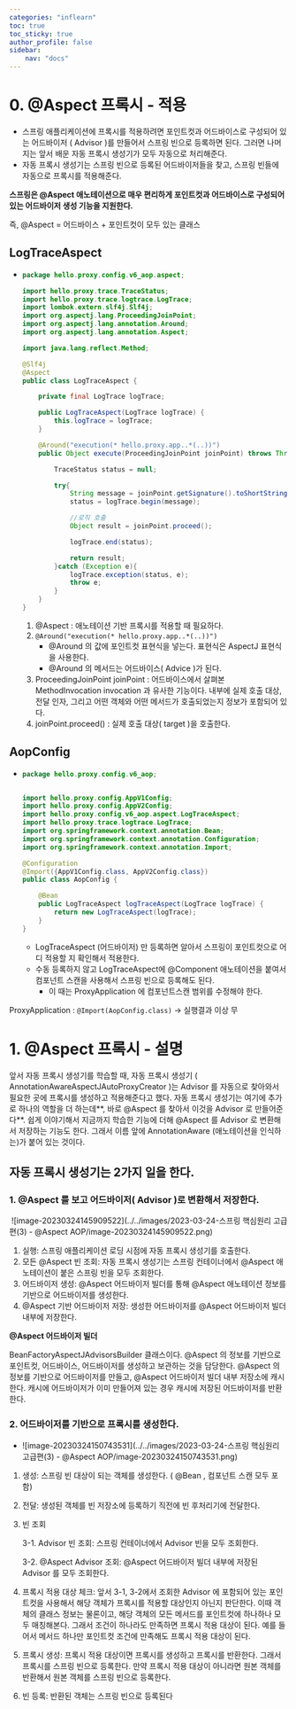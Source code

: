 ```yaml
---
categories: "inflearn"
toc: true
toc_sticky: true
author_profile: false
sidebar: 
    nav: "docs"
---
```

# 0. @Aspect 프록시 - 적용

- 스프링 애플리케이션에 프록시를 적용하려면 포인트컷과 어드바이스로 구성되어 있는 어드바이저 ( Advisor )를 만들어서 스프링 빈으로 등록하면 된다. 그러면 나머지는 앞서 배운 자동 프록시 생성기가 모두 자동으로 처리해준다.
- 자동 프록시 생성기는 스프링 빈으로 등록된 어드바이저들을 찾고, 스프링 빈들에 자동으로 프록시를 적용해준다.

**스프링은 @Aspect 애노테이션으로 매우 편리하게 포인트컷과 어드바이스로 구성되어 있는 어드바이저 생성 기능을 지원한다.**

즉, @Aspect = 어드바이스 + 포인트컷이 모두 있는 클래스

## LogTraceAspect

- ```java
  package hello.proxy.config.v6_aop.aspect;
  
  import hello.proxy.trace.TraceStatus;
  import hello.proxy.trace.logtrace.LogTrace;
  import lombok.extern.slf4j.Slf4j;
  import org.aspectj.lang.ProceedingJoinPoint;
  import org.aspectj.lang.annotation.Around;
  import org.aspectj.lang.annotation.Aspect;
  
  import java.lang.reflect.Method;
  
  @Slf4j
  @Aspect
  public class LogTraceAspect {
  
      private final LogTrace logTrace;
  
      public LogTraceAspect(LogTrace logTrace) {
          this.logTrace = logTrace;
      }
  
      @Around("execution(* hello.proxy.app..*(..))")
      public Object execute(ProceedingJoinPoint joinPoint) throws Throwable{
  
          TraceStatus status = null;
  
          try{
              String message = joinPoint.getSignature().toShortString();
              status = logTrace.begin(message);
  
              //로직 호출
              Object result = joinPoint.proceed();
  
              logTrace.end(status);
  
              return result;
          }catch (Exception e){
              logTrace.exception(status, e);
              throw e;
          }
      }
  }
  ```

  1. @Aspect : 애노테이션 기반 프록시를 적용할 때 필요하다.
  2. `@Around("execution(* hello.proxy.app..*(..))")`
     - @Around 의 값에 포인트컷 표현식을 넣는다. 표현식은 AspectJ 표현식을 사용한다.
     - @Around 의 메서드는 어드바이스( Advice )가 된다.
  3. ProceedingJoinPoint joinPoint : 어드바이스에서 살펴본 MethodInvocation invocation 과 유사한 기능이다. 내부에 실제 호출 대상, 전달 인자, 그리고 어떤 객체와 어떤 메서드가 호출되었는지 정보가 포함되어 있다.
  4. joinPoint.proceed() : 실제 호출 대상( target )을 호출한다.

## AopConfig

- ```java
  package hello.proxy.config.v6_aop;
  
  
  import hello.proxy.config.AppV1Config;
  import hello.proxy.config.AppV2Config;
  import hello.proxy.config.v6_aop.aspect.LogTraceAspect;
  import hello.proxy.trace.logtrace.LogTrace;
  import org.springframework.context.annotation.Bean;
  import org.springframework.context.annotation.Configuration;
  import org.springframework.context.annotation.Import;
  
  @Configuration
  @Import({AppV1Config.class, AppV2Config.class})
  public class AopConfig {
  
      @Bean
      public LogTraceAspect logTraceAspect(LogTrace logTrace) {
          return new LogTraceAspect(logTrace);
      }
  }
  ```

  - LogTraceAspect (어드바이저) 만 등록하면 알아서 스프링이 포인트컷으로 어디 적용할 지 확인해서 적용한다.
  - 수동 등록하지 않고 LogTraceAspect에 @Component 애노테이션을 붙여서 컴포넌트 스캔을 사용해서 스프링 빈으로 등록해도 된다.
    - 이 때는 ProxyApplication 에 컴포넌트스캔 범위를 수정해야 한다.

ProxyApplication : `@Import(AopConfig.class)` -> 실행결과 이상 무

# 1. @Aspect 프록시 - 설명

  앞서 자동 프록시 생성기를 학습할 때, 자동 프록시 생성기 ( AnnotationAwareAspectJAutoProxyCreator )는 Advisor 를 자동으로 찾아와서 필요한 곳에 프록시를 생성하고 적용해준다고 했다. 자동 프록시 생성기는 여기에 추가로 하나의 역할을 더 하는데**, 바로 @Aspect 를 찾아서 이것을 Advisor 로 만들어준다**. 쉽게 이야기해서 지금까지 학습한 기능에 더해 @Aspect 를 Advisor 로 변환해서 저장하는 기능도 한다. 그래서 이름 앞에 AnnotationAware (애노테이션을 인식하는)가 붙어 있는 것이다.

## 자동 프록시 생성기는 2가지 일을 한다.

### 1. @Aspect 를 보고 어드바이저( Advisor )로 변환해서 저장한다.

​	![image-20230324145909522](../../images/2023-03-24-스프링 핵심원리 고급편(3) - @Aspect AOP/image-20230324145909522.png)

1. 실행: 스프링 애플리케이션 로딩 시점에 자동 프록시 생성기를 호출한다. 
2. 모든 @Aspect 빈 조회: 자동 프록시 생성기는 스프링 컨테이너에서 @Aspect 애노테이션이 붙은 스프링 빈을 모두 조회한다. 
3. 어드바이저 생성: @Aspect 어드바이저 빌더를 통해 @Aspect 애노테이션 정보를 기반으로 어드바이저를 생성한다. 
4. @Aspect 기반 어드바이저 저장: 생성한 어드바이저를 @Aspect 어드바이저 빌더 내부에 저장한다.

**@Aspect 어드바이저 빌더**

 BeanFactoryAspectJAdvisorsBuilder 클래스이다. @Aspect 의 정보를 기반으로 포인트컷, 어드바이스, 어드바이저를 생성하고 보관하는 것을 담당한다. @Aspect 의 정보를 기반으로 어드바이저를 만들고, @Aspect 어드바이저 빌더 내부 저장소에 캐시한다. 캐시에 어드바이저가 이미 만들어져 있는 경우 캐시에 저장된 어드바이저를 반환한다.

### 2. 어드바이저를 기반으로 프록시를 생성한다.

- ![image-20230324150743531](../../images/2023-03-24-스프링 핵심원리 고급편(3) - @Aspect AOP/image-20230324150743531.png)

1. 생성: 스프링 빈 대상이 되는 객체를 생성한다. ( @Bean , 컴포넌트 스캔 모두 포함) 

2. 전달: 생성된 객체를 빈 저장소에 등록하기 직전에 빈 후처리기에 전달한다. 

3. 빈 조회

   3-1. Advisor 빈 조회: 스프링 컨테이너에서 Advisor 빈을 모두 조회한다. 

   3-2. @Aspect Advisor 조회: @Aspect 어드바이저 빌더 내부에 저장된 Advisor 를 모두 조회한다. 

4. 프록시 적용 대상 체크: 앞서 3-1, 3-2에서 조회한 Advisor 에 포함되어 있는 포인트컷을 사용해서 해당 객체가 프록시를 적용할 대상인지 아닌지 판단한다. 이때 객체의 클래스 정보는 물론이고, 해당 객체의 모든 메서드를 포인트컷에 하나하나 모두 매칭해본다. 그래서 조건이 하나라도 만족하면 프록시 적용 대상이 된다. 예를 들어서 메서드 하나만 포인트컷 조건에 만족해도 프록시 적용 대상이 된다.

5. 프록시 생성: 프록시 적용 대상이면 프록시를 생성하고 프록시를 반환한다. 그래서 프록시를 스프링 빈으로 등록한다. 만약 프록시 적용 대상이 아니라면 원본 객체를 반환해서 원본 객체를 스프링 빈으로 등록한다.

6. 빈 등록: 반환된 객체는 스프링 빈으로 등록된다